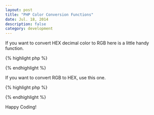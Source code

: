 ```yaml
---
layout: post
title: "PHP Color Conversion Functions"
date: Jul. 18, 2014
description: false
category: development
---
```


If you want to convert HEX decimal color to RGB here is a little handy function.

<!--break-->

{% highlight php %}
<?php
function hexToRgb( $hex )
{
	$hex = str_replace( '#', '', $hex );

	if ( strlen( $hex ) == 3 ) {
		$r = hexdec( substr( $hex, 0, 1 ).substr( $hex, 0, 1 ) );
		$g = hexdec( substr( $hex, 1, 1 ).substr( $hex, 1, 1 ) );
		$b = hexdec( substr( $hex, 2, 1 ).substr( $hex, 2, 1 ) );
	} else {
		$r = hexdec( substr( $hex, 0, 2 ) );
		$g = hexdec( substr( $hex, 2, 2 ) );
		$b = hexdec( substr( $hex, 4, 2 ) );
	}

	$rgb = array( $r, $g, $b );

	return implode( ',', $rgb );
}
?>
{% endhighlight %}

If you want to convert RGB to HEX, use this one.

{% highlight php %}
<?php
function rgbToHex( $rgb ) {
   $hex = '';

   $hex .= str_pad( dechex( $rgb[0] ), 2, '0', STR_PAD_LEFT );
   $hex .= str_pad( dechex( $rgb[1] ), 2, '0', STR_PAD_LEFT );
   $hex .= str_pad( dechex( $rgb[2] ), 2, '0', STR_PAD_LEFT );

   return '#' . $hex;
}
?>
{% endhighlight %}

Happy Coding!
